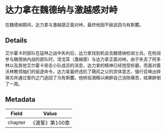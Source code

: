 # 达力拿在魏德纳与激越感对峙
在魏德纳期间，达力拿与激越感正面对峙，最终他因不敌逃回乌有斯麓。

## Details
艾尔霍卡的部队在寇林之战中失利后，达力拿找到机会去魏德纳检阅士兵。在检阅参与魏德纳内战的部队时，涅戈耳（激越感）与达力拿正面对峙。由于失去了阿多林以及其他艾尔霍卡突击小队成员的消息，达力拿的精神已经饱受折磨，而面对着沃林教领袖们的驱逐命令，达力拿最终违抗了飓风之父的灵体意志，强行召唤出碎瑛刃并通过誓约之门逃回了乌有斯麓。他转投酒精以麻醉自己消除痛苦，结果醉倒了一周。

## Metadata
| Field | Value |
| ----- | ----- |
| chapter | 《渡誓》第100章 |
